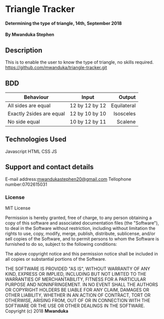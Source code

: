 # Triangle Tracker
#### Determining the type of triangle, 14th, September 2018
#### By **Mwanduka Stephen**
## Description
This is to enable the user to know the type of triangle, no skills required.
https://github.com/mwanduka/triangle-tracker.git
## BDD

|Behaviour               |  Input        |Output     |
|------------------------|:-------------:|----------:|
|All sides are equal     |12 by 12 by 12 |Equilateral|
|Exactly 2sides are equal|12 by 10 by 10 |Isosceles  |
|No side equal          | 10 by 12 by 11 |Scalene    |


## Technologies Used
Javascript
HTML
CSS
JS
## Support and contact details
E-mail address:mwandukastephen20@gmail.com
Tellophone number:0702615031
### License

MIT License

Permission is hereby granted, free of charge, to any person obtaining a copy
of this software and associated documentation files (the "Software"), to deal
in the Software without restriction, including without limitation the rights
to use, copy, modify, merge, publish, distribute, sublicense, and/or sell
copies of the Software, and to permit persons to whom the Software is
furnished to do so, subject to the following conditions:

The above copyright notice and this permission notice shall be included in all
copies or substantial portions of the Software.

THE SOFTWARE IS PROVIDED "AS IS", WITHOUT WARRANTY OF ANY KIND, EXPRESS OR
IMPLIED, INCLUDING BUT NOT LIMITED TO THE WARRANTIES OF MERCHANTABILITY,
FITNESS FOR A PARTICULAR PURPOSE AND NONINFRINGEMENT. IN NO EVENT SHALL THE
AUTHORS OR COPYRIGHT HOLDERS BE LIABLE FOR ANY CLAIM, DAMAGES OR OTHER
LIABILITY, WHETHER IN AN ACTION OF CONTRACT, TORT OR OTHERWISE, ARISING FROM,
OUT OF OR IN CONNECTION WITH THE SOFTWARE OR THE USE OR OTHER DEALINGS IN THE
SOFTWARE.
Copyright (c) 2018 **Mwanduka**
